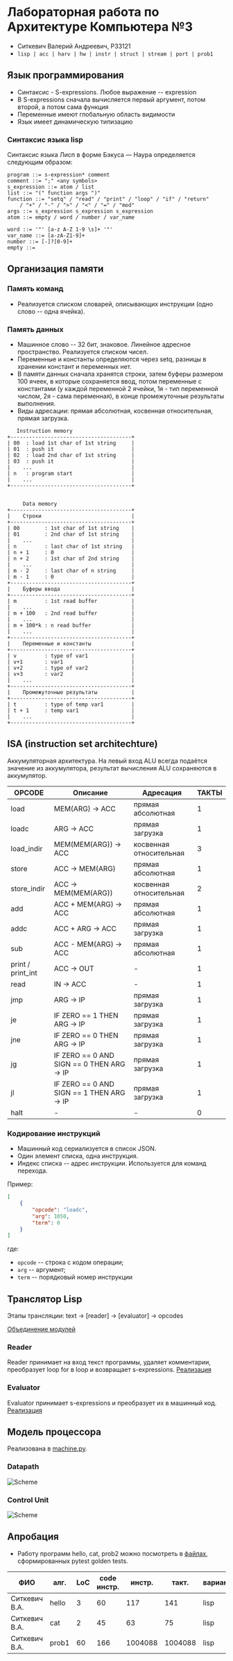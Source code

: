 # Лабораторная работа по Архитектуре Компьютера №3
- Ситкевич Валерий Андреевич, P33121
- `lisp | acc | harv | hw | instr | struct | stream | port | prob1`

## Язык программирования

- Синтаксис - S-expressions. Любое выражение -- expression
- В S-expressions сначала вычисляется первый аргумент, потом второй, а потом сама функция
- Переменные имеют глобальную область видимости
- Язык имеет динамическую типизацию

### Синтаксис языка lisp
Синтаксис языка Лисп в форме Бэкуса — Наура определяется следующим образом:
``` ebnf
program ::= s-expression* comment
comment ::= ";" <any symbols>
s_expression ::= atom / list
list ::= "(" function args ")"
function ::= "setq" / "read" / "print" / "loop" / "if" / "return" 
    / "+" / "-" / ">" / "<" / "=" / "mod"
args ::= s_expression s_expression s_expression
atom ::= empty / word / number / var_name

word ::= '"' [a-z A-Z 1-9 \s]+ '"'
var_name ::= [a-zA-Z1-9]+
number ::= [-]?[0-9]+
empty ::=             
```

## Организация памяти
### Память команд 
- Реализуется списком словарей, описывающих инструкции (одно слово -- одна ячейка).
### Память данных
- Машинное слово -- 32 бит, знаковое. Линейное адресное пространство. Реализуется списком чисел.
- Переменные и константы определяются через setq, разницы в хранении констант и переменных нет.
- В памяти данных сначала хранятся строки, затем буферы размером 100 ячеек, в которые сохраняется ввод, потом переменные с константами (у каждой переменной 2 ячейки, 1я - тип переменной числом, 2я - сама переменная), в конце промежуточные результаты выполнения.
- Виды адресации: прямая абсолютная, косвенная относительная, прямая загрузка.

```text
   Instruction memory
+---------------------------------------+
| 00  : load 1st char of 1st string     |
| 01  : push it                         |
| 02  : load 2nd char of 1st string     |
| 03  : push it                         |
|    ...                                |
| n   : program start                   |
|    ...                                |
+---------------------------------------+


     Data memory
+---------------------------------------+
|    Строки                             |
+---------------------------------------+
| 00        : 1st char of 1st string    |  
| 01        : 2nd char of 1st string    |
|    ...                                |
| n         : last char of 1st string   |
| n + 1     : 0                         |
| n + 2     : 1st char of 2nd string    |
|    ...                                |
| m - 2     : last char of n string     |
| m - 1     : 0                         |
+---------------------------------------+
|    Буферы ввода                       |
+---------------------------------------+
| m         : 1st read buffer           |
|    ...                                |
| m + 100   : 2nd read buffer           |
|    ...                                |
| m + 100*k : n read buffer             |
|    ...                                |
+---------------------------------------+
|    Переменные и константы             |
+---------------------------------------+
| v         : type of var1              |
| v+1       : var1                      |
| v+2       : type of var2              |
| v+3       : var2                      |
|    ...                                |
+---------------------------------------+
|    Промежуточные результаты           |
+---------------------------------------+
| t         : type of temp var1         |
| t + 1     : temp var1                 |
|    ...                                |
+---------------------------------------+
```

## ISA (instruction set architechture)
Аккумуляторная архитектура. На левый вход ALU всегда подаётся значение из аккумулятора, результат вычисления ALU сохраняются в аккумулятор.

| OPCODE            | Описание                                  | Адресация               | ТАКТЫ |
|-------------------|-------------------------------------------|-------------------------|-------|
| load              | MEM(ARG) -> ACC                           | прямая абсолютная       | 1     |
| loadc             | ARG -> ACC                                | прямая загрузка         | 1     |
| load_indir        | MEM(MEM(ARG)) -> ACC                      | косвенная относительная | 3     |
| store             | ACC -> MEM(ARG)                           | прямая абсолютная       | 1     |
| store_indir       | ACC -> MEM(MEM(ARG))                      | косвенная относительная | 2     |
| add               | ACC + MEM(ARG) -> ACC                     | прямая абсолютная       | 1     |
| addc              | ACC + ARG -> ACC                          | прямая загрузка         | 1     |
| sub               | ACC - MEM(ARG) -> ACC                     | прямая абсолютная       | 1     |
| print / print_int | ACC -> OUT                                | -                       | 1     |
| read              | IN -> ACC                                 | -                       | 1     |
| jmp               | ARG -> IP                                 | прямая загрузка         | 1     |
| je                | IF ZERO == 1 THEN ARG -> IP               | прямая загрузка         | 1     |
| jne               | IF ZERO == 0 THEN ARG -> IP               | прямая загрузка         | 1     |
| jg                | IF ZERO == 0 AND SIGN == 0 THEN ARG -> IP | прямая загрузка         | 1     |
| jl                | IF ZERO == 0 AND SIGN == 1 THEN ARG -> IP | прямая загрузка         | 1     |
| halt              | -                                         | -                       | 0     |

### Кодирование инструкций

- Машинный код сериализуется в список JSON.
- Один элемент списка, одна инструкция.
- Индекс списка -- адрес инструкции. Используется для команд перехода.

Пример:

```json
[
    {
        "opcode": "loadc",
        "arg": 1050,
        "term": 0
    }
]
```

где:

- `opcode` -- строка с кодом операции;
- `arg` -- аргумент;
- `term` -- порядковый номер инструкции

## Транслятор Lisp
Этапы трансляции:
text → [reader] → [evaluator] → opcodes

[Объединение модулей](translator.py)

### Reader
Reader принимает на вход текст программы, удаляет комментарии, преобразует loop for в loop и возвращает s-expressions.
[Реализация](translation/reader.py)

### Evaluator
Evaluator принимает s-expressions и преобразует их в машинный код.
[Реализация](translation/evaluator.py)


## Модель процессора
Реализована в [machine.py](machine.py).
### Datapath
![Scheme](.\etc\Datapath.jpg)
### Control Unit
![Scheme](.\etc\Control_Unit.jpg)

## Апробация
- Работу программ hello, cat, prob2 можно посмотреть в [файлах](golden), сформированных pytest golden tests.

| ФИО           | алг.  | LoC | code инстр. | инстр.   | такт.    | вариант |
|---------------|-------|-----|-------------|----------|----------|---------|
| Ситкевич В.А. | hello | 3   | 60          | 117      | 141      | lisp    |
| Ситкевич В.А. | cat   | 2   | 45          | 63       | 75       | lisp    |
| Ситкевич В.А. | prob1 | 60  | 166         | 1004088  | 1004088  | lisp    |
